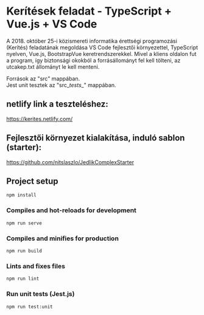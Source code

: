 # Kerítések feladat - TypeScript + Vue.js + VS Code 
A 2018. október 25-i közismereti informatika érettségi programozási (Kerítés) feladatának megoldása
VS Code fejlesztői környezettel, TypeScript nyelven, Vue.js, BootstrapVue keretrendszerekkel.
Mivel a kliens oldalon fut a program, így biztonsági okokból a forrásállományt fel kell tölteni,
az utcakep.txt állományt le kell menteni.<br>

Források az "src" mappában.<br>
Jest unit tesztek az "src\__tests__" mappában.<br>

## netlify link a teszteléshez:
https://kerites.netlify.com/

## Fejlesztői környezet kialakítása, induló sablon (starter):
https://github.com/nitslaszlo/JedlikComplexStarter

## Project setup
```
npm install
```

### Compiles and hot-reloads for development
```
npm run serve
```

### Compiles and minifies for production
```
npm run build
```

### Lints and fixes files
```
npm run lint
```
### Run unit tests (Jest.js)
```
npm run test:unit
```